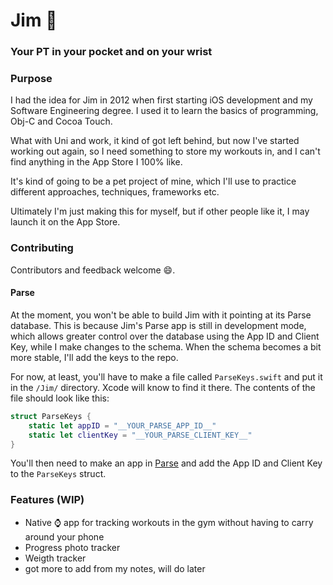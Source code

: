 
# Jim :muscle:
### Your PT in your pocket and on your wrist


### Purpose

I had the idea for Jim in 2012 when first starting iOS development and my Software Engineering degree. I used it to learn the basics of programming, Obj-C and Cocoa Touch.

What with Uni and work, it kind of got left behind, but now I've started working out again, so I need something to store my workouts in, and I can't find anything in the App Store I 100% like. 

It's kind of going to be a pet project of mine, which I'll use to practice different approaches, techniques, frameworks etc.

Ultimately I'm just making this for myself, but if other people like it, I may launch it on the App Store.

### Contributing

Contributors and feedback welcome :smile:.

#### Parse

At the moment, you won't be able to build Jim with it pointing at its Parse database. This is because Jim's Parse app is still in development mode, which allows greater control over the database using the App ID and Client Key, while I make changes to the schema. When the schema becomes a bit more stable, I'll add the keys to the repo.

For now, at least, you'll have to make a file called `ParseKeys.swift` and put it in the `/Jim/` directory. Xcode will know to find it there. The contents of the file should look like this:

```swift
struct ParseKeys {
    static let appID = "__YOUR_PARSE_APP_ID__"
    static let clientKey = "__YOUR_PARSE_CLIENT_KEY__"
}
```

You'll then need to make an app in [Parse](http://parse.com) and add the App ID and Client Key to the `ParseKeys` struct.

### Features (WIP)

- Native :watch: app for tracking workouts in the gym without having to carry around your phone
- Progress photo tracker
- Weigth tracker
- got more to add from my notes, will do later
